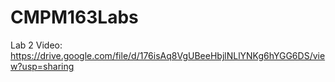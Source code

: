 # CMPM163Labs

Lab 2 Video: https://drive.google.com/file/d/176isAq8VgUBeeHbjlNLlYNKg6hYGG6DS/view?usp=sharing
